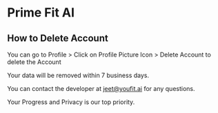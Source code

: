 # Prime Fit AI 



## How to Delete Account

You can go to Profile > Click on Profile Picture Icon > Delete Account to delete the Account

Your data will be removed within 7 business days. 

You can contact the developer at jeet@youfit.ai for any questions.

Your Progress and Privacy is our top priority.
